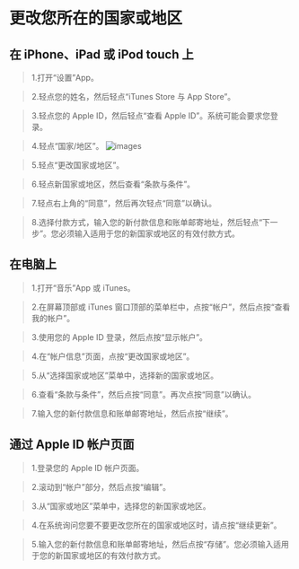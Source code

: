 
# 更改您所在的国家或地区

## 在 iPhone、iPad 或 iPod touch 上

> 1.打开“设置”App。 

> 2.轻点您的姓名，然后轻点“iTunes Store 与 App Store”。

> 3.轻点您的 Apple ID，然后轻点“查看 Apple ID”。系统可能会要求您登录。

> 4.轻点“国家/地区”。
![images](https://github.com/phsoft004/support/blob/master/images/ios1.jpg)

> 5.轻点“更改国家或地区”。

> 6.轻点新国家或地区，然后查看“条款与条件”。

> 7.轻点右上角的“同意”，然后再次轻点“同意”以确认。

> 8.选择付款方式，输入您的新付款信息和账单邮寄地址，然后轻点“下一步”。您必须输入适用于您的新国家或地区的有效付款方式。


## 在电脑上

> 1.打开“音乐”App 或 iTunes。

> 2.在屏幕顶部或 iTunes 窗口顶部的菜单栏中，点按“帐户”，然后点按“查看我的帐户”。 

> 3.使用您的 Apple ID 登录，然后点按“显示帐户”。

> 4.在“帐户信息”页面，点按“更改国家或地区”。

> 5.从“选择国家或地区”菜单中，选择新的国家或地区。

> 6.查看“条款与条件”，然后点按“同意”。再次点按“同意”以确认。

> 7.输入您的新付款信息和账单邮寄地址，然后点按“继续”。

## 通过 Apple ID 帐户页面

> 1.登录您的 Apple ID 帐户页面。

> 2.滚动到“帐户”部分，然后点按“编辑”。 

> 3.从“国家或地区”菜单中，选择您的新国家或地区。

> 4.在系统询问您要不要更改您所在的国家或地区时，请点按“继续更新”。

> 5.输入您的新付款信息和账单邮寄地址，然后点按“存储”。您必须输入适用于您的新国家或地区的有效付款方式。
